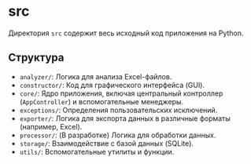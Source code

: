 # src

Директория `src` содержит весь исходный код приложения на Python.

## Структура

* `analyzer/`: Логика для анализа Excel-файлов.
* `constructor/`: Код для графического интерфейса (GUI).
* `core/`: Ядро приложения, включая центральный контроллер (`AppController`) и вспомогательные менеджеры.
* `exceptions/`: Определения пользовательских исключений.
* `exporter/`: Логика для экспорта данных в различные форматы (например, Excel).
* `processor/`: (В разработке) Логика для обработки данных.
* `storage/`: Взаимодействие с базой данных (SQLite).
* `utils/`: Вспомогательные утилиты и функции.

